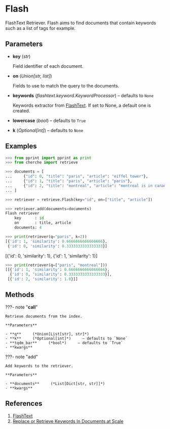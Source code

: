 # Flash

FlashText Retriever. Flash aims to find documents that contain keywords such as a list of tags for example.



## Parameters

- **key** (*str*)

    Field identifier of each document.

- **on** (*Union[str, list]*)

    Fields to use to match the query to the documents.

- **keywords** (*flashtext.keyword.KeywordProcessor*) – defaults to `None`

    Keywords extractor from [FlashText](https://github.com/vi3k6i5/flashtext). If set to None, a default one is created.

- **lowercase** (*bool*) – defaults to `True`

- **k** (*Optional[int]*) – defaults to `None`



## Examples

```python
>>> from pprint import pprint as print
>>> from cherche import retrieve

>>> documents = [
...     {"id": 0, "title": "paris", "article": "eiffel tower"},
...     {"id": 1, "title": "paris", "article": "paris"},
...     {"id": 2, "title": "montreal", "article": "montreal is in canada"},
... ]

>>> retriever = retrieve.Flash(key="id", on=["title", "article"])

>>> retriever.add(documents=documents)
Flash retriever
    key      : id
    on       : title, article
    documents: 4

>>> print(retriever(q="paris", k=2))
[{'id': 1, 'similarity': 0.6666666666666666},
 {'id': 0, 'similarity': 0.3333333333333333}]

```

[{'id': 0, 'similarity': 1}, {'id': 1, 'similarity': 1}]

```python
>>> print(retriever(q=["paris", "montreal"]))
[[{'id': 1, 'similarity': 0.6666666666666666},
  {'id': 0, 'similarity': 0.3333333333333333}],
 [{'id': 2, 'similarity': 1.0}]]
```

## Methods

???- note "__call__"

    Retrieve documents from the index.

    **Parameters**

    - **q**     (*Union[List[str], str]*)    
    - **k**     (*Optional[int]*)     – defaults to `None`    
    - **tqdm_bar**     (*bool*)     – defaults to `True`    
    - **kwargs**    
    
???- note "add"

    Add keywords to the retriever.

    **Parameters**

    - **documents**     (*List[Dict[str, str]]*)    
    - **kwargs**    
    
## References

1. [FlashText](https://github.com/vi3k6i5/flashtext)
2. [Replace or Retrieve Keywords In Documents at Scale](https://arxiv.org/abs/1711.00046)

